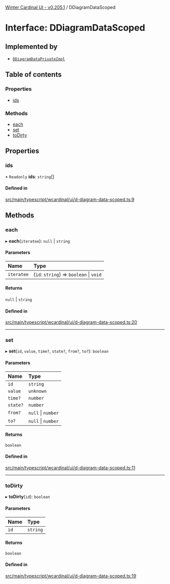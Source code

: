 [Winter Cardinal UI - v0.205.1](../index.md) / DDiagramDataScoped

# Interface: DDiagramDataScoped

## Implemented by

- [`DDiagramDataPrivateImpl`](../classes/DDiagramDataPrivateImpl.md)

## Table of contents

### Properties

- [ids](DDiagramDataScoped.md#ids)

### Methods

- [each](DDiagramDataScoped.md#each)
- [set](DDiagramDataScoped.md#set)
- [toDirty](DDiagramDataScoped.md#todirty)

## Properties

### ids

• `Readonly` **ids**: `string`[]

#### Defined in

[src/main/typescript/wcardinal/ui/d-diagram-data-scoped.ts:9](https://github.com/winter-cardinal/winter-cardinal-ui/blob/v0.205.1/src/main/typescript/wcardinal/ui/d-diagram-data-scoped.ts#L9)

## Methods

### each

▸ **each**(`iteratee`): ``null`` \| `string`

#### Parameters

| Name | Type |
| :------ | :------ |
| `iteratee` | (`id`: `string`) => `boolean` \| `void` |

#### Returns

``null`` \| `string`

#### Defined in

[src/main/typescript/wcardinal/ui/d-diagram-data-scoped.ts:20](https://github.com/winter-cardinal/winter-cardinal-ui/blob/v0.205.1/src/main/typescript/wcardinal/ui/d-diagram-data-scoped.ts#L20)

___

### set

▸ **set**(`id`, `value`, `time?`, `state?`, `from?`, `to?`): `boolean`

#### Parameters

| Name | Type |
| :------ | :------ |
| `id` | `string` |
| `value` | `unknown` |
| `time?` | `number` |
| `state?` | `number` |
| `from?` | ``null`` \| `number` |
| `to?` | ``null`` \| `number` |

#### Returns

`boolean`

#### Defined in

[src/main/typescript/wcardinal/ui/d-diagram-data-scoped.ts:11](https://github.com/winter-cardinal/winter-cardinal-ui/blob/v0.205.1/src/main/typescript/wcardinal/ui/d-diagram-data-scoped.ts#L11)

___

### toDirty

▸ **toDirty**(`id`): `boolean`

#### Parameters

| Name | Type |
| :------ | :------ |
| `id` | `string` |

#### Returns

`boolean`

#### Defined in

[src/main/typescript/wcardinal/ui/d-diagram-data-scoped.ts:19](https://github.com/winter-cardinal/winter-cardinal-ui/blob/v0.205.1/src/main/typescript/wcardinal/ui/d-diagram-data-scoped.ts#L19)
